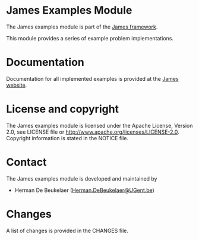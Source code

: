 James Examples Module
=====================

The James examples module is part of the [James framework][james-github].

This module provides a series of example problem implementations.
  
Documentation
=============

Documentation for all implemented examples is provided at the [James website][examples-website].

License and copyright
=====================

The James examples module is licensed under the Apache License, Version 2.0, see LICENSE file or http://www.apache.org/licenses/LICENSE-2.0.
Copyright information is stated in the NOTICE file.

Contact
=======

The James examples module is developed and maintained by

 - Herman De Beukelaer (Herman.DeBeukelaer@UGent.be)
 
Changes
=======

A list of changes is provided in the CHANGES file.


[james-github]:      https://github.com/hdbeukel/james
[examples-website]:  http://www.jamesframework.org/examples
